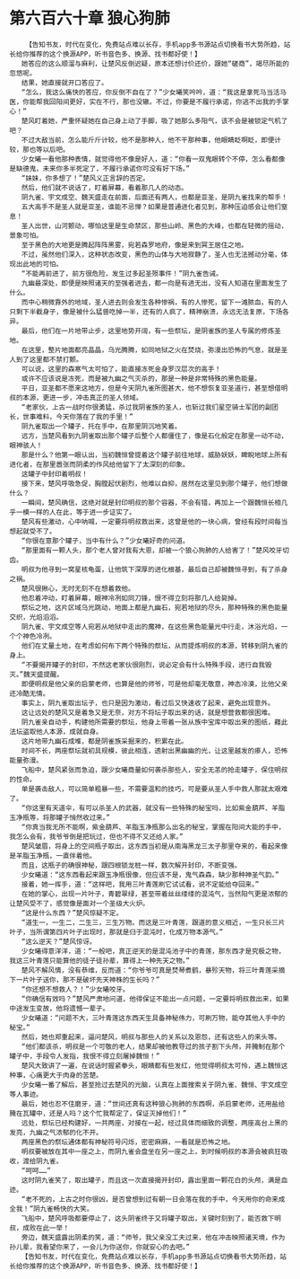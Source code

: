 # 第六百六十章 狼心狗肺
        【告知书友，时代在变化，免费站点难以长存，手机app多书源站点切换看书大势所趋，站长给你推荐的这个换源APP，听书音色多、换源、找书都好使！】
       她答应的这么顺溜与麻利，让楚风反倒迟疑，原本还想讨价还价，跟她“磋商”，竭尽所能的忽悠呢。
       结果，她直接就开口答应了。
       “怎么，我这么痛快的答应，你反倒不自在了？”少女曦笑吟吟，道：“我这是拿死马当活马医，你能帮我回阳间更好，实在不行，那也没辙。不过，你要是不履行承诺，你逃不出我的手掌心！”
       楚风盯着她，严重怀疑她在自己身上动了手脚，吸了她那么多阳气，该不会是被锁定气机了吧？
       不过大敌当前，怎么能斤斤计较，他不是那种人，他不干那种事，他眼睛眨啊眨，即便计较，那也等以后吧。
       少女曦一看他那种表情，就觉得他不像是好人，道：“你看一双鬼眼转个不停，怎么看都像是缺德鬼，未来你多半死定了，不履行承诺你可没有好下场。”
       “妹妹，你多想了！”楚风义正言辞的否定。
       然后，他们就不说话了，盯着屏幕，看着那几人的动态。
       阴九雀、宇文成空、魏天盛走在前面，后面还有两人，也都是亚圣，是阴九雀找来的帮手！
       五大高手不是圣人就是亚圣，谁能不忌惮？如果是普通进化者见到，那种压迫感会让他们窒息！
       圣人出世，山河颤动，哪怕这里是生命禁区，那些山岭、黑色的大峰，也都在轻微的摇动，景象可怕。
       至于黑色的大地更是腾起阵阵黑雾，宛若森罗地府，像是来到冥王居住之地。
       不过，虽然他们深入，这种状态改变，黑色的山体与大地寂静了，圣人也无法撼动分毫，体现出此地的可怕。
       “不能再前进了，前方很危险，发生过多起圣殒事件！”阴九雀告诫。
       九幽最深处，即便是映照诸天的至强者进去，都一向是有进无出，没有人知道在里面发生了什么。
       而中心稍微靠外的地域，圣人进去则会发生各种惨祸，有的人惨死，留下一滩脓血，有的人只剩下半截身子，像是被什么猛兽吃掉一半，还有的人疯了，精神崩溃，永远无法复原，下场各异。
       最后，他们在一片地带止步，这里地势开阔，有一些祭坛，是阴雀族的圣人专属的修炼圣地。
       在这里，整片地面都亮晶晶，乌光腾腾，如同地狱之火在焚烧，弥漫出恐怖的气息，就是圣人到了这里都不禁打颤。
       可以说，这里的森寒气太可怕了，能直接冻死金身罗汉层次的高手！
       或许不应该说是冻死，而是被九幽之气灭杀的，那是一种是非常特殊的黑色能量。
       平日，亚圣都不愿来这地方，但是今天阴九雀所图甚大，他不想恢复亚圣道行，甚至想借明叔的本源，更进一步，冲击真正的圣人领域。
       “老家伙，上古一战时你很勇猛，杀过我阴雀族的圣人，也斩过我们星空骑士军团的副团长，世事难料，今天你落在了我的手里！”
       阴九雀取出一个罐子，托在手中，在那里阴沉地笑着。
       远方，当楚风看到九阴雀取出那个罐子后整个人都僵住了，像是石化般定在那里一动不动，眼神骇人！
       那是什么？他第一眼认出，当初魏恒曾提着这个罐子前往地球，威胁妖妖，睥睨地球上所有进化者，在那里嚣张而阴柔的作风给他留下了太深刻的印象。
       这罐子中封印着明叔！
       接下来，楚风呼吸急促，胸膛起伏剧烈，他难以自抑，居然在这里见到那个罐子，他们想做什么？
       一瞬间，楚风确信，这绝对就是封印明叔的那个容器，不会有错，再加上一个跟魏恒长相几乎一模一样的人在此，等于进一步证实了。
       楚风有些激动，心中呐喊，一定要将明叔救出来，这曾是他的一块心病，曾经有段时间每当想起就受不了。
       “你很在意那个罐子，当中有什么？”少女曦好奇的问道。
       “那里面有一颗人头，那个老人曾对我有大恩，却被一个狼心狗肺的人给害了！”楚风咬牙切齿。
       明叔为他寻到一窝星核龟蛋，让他筑下深厚的进化根基，最后自己却被魏恒寻到，有了杀身之祸。
       楚风很揪心，无时无刻不在想着救他。
       他忍着冲动，盯着屏幕，眼神冷冽如同刀锋，恨不得立刻将那几人给毙掉。
       祭坛之地，这片区域乌光跳动，地面上都是九幽石，宛若地狱的尽头，那种特殊的黑色能量交织，光焰滔滔。
       阴九雀、宇文成空等人宛若从地狱中走出的魔神，在这些黑色能量光中行走，沐浴光焰，一个个神色冷冽。
       他们在丈量土地，在考虑如何布下两个特殊的祭坛，从而提炼明叔的本源，转移到阴九雀的身上。
       “不要揭开罐子的封印，不然这老家伙很刚烈，说必定会有什么特殊手段，进行自我毁灭。”魏天盛提醒。
       即便明叔是他父亲的启蒙老师，也算是他的师爷，可是他却毫无敬意，神态冷漠，比他父亲还冷酷无情。
       事实上，阴九雀取出坛子，也只是因为激动，看过后又快速收了起来，避免出现意外。
       这让远处的楚风又是着急又是无奈，对方不将坛子取出来的话，就是想营救都很困难。
       阴九雀亲自动手，构建他所需要的祭坛，他身上带着一张从族中宝库中取出来的图纸，藉此法坛盗取他人本源，成就自身。
       这片地带九幽石成堆，都是阴雀族采掘来的，积累在此。
       时间不长，两座祭坛就初具规模，彼此相连，透射出黑幽幽的光，让这里越发的瘆人，恐怖能量弥漫。
       飞船中，楚风紧张而急迫，跟少女曦商量如何袭杀那些人，安全无恙的抢走罐子，保住明叔的性命。
       单是袭击敌人，可以简单粗暴一些，不需要温和的技巧，可是要从圣人手中救人那就太艰难了。
       “你这里有天道伞，有可以杀圣人的武器，就没有一些特殊的秘宝吗，比如紫金葫芦、羊脂玉净瓶等，将那罐子悄然收过来。”
       “你真当我无所不能啊，紫金葫芦、羊脂玉净瓶那么出名的秘宝，掌握在阳间大能的手中，我怎么会有，我爷爷倒是把玩过，但也不得不又还给人家。”
       楚风皱眉，将身上的空间瓶子取出，这东西当初是从南海黑龙三太子那里夺来的，看起来像是羊脂玉净瓶，一直伴着他。
       而且，这瓶子的确很神秘，跟四根锁龙桩一样，数次解开封印，不断变强。
       少女曦道：“这东西看起来跟玉净瓶很像，但应该不是，鬼气森森，缺少那种神圣气韵。”
       接着，她一挥手，道：“这样吧，我用三叶青莲刷它试试看，说不定能给夺回来。”
       在她的掌心，出现一片叶子，青碧翠绿，甚至带着丝丝缕缕的混沌气，当然阳气更是浓郁的让楚风受不了，感觉像是面对一个圣级大火炉。
       “这是什么东西？”楚风惊疑不定。
       “道生一，一生二，二生三，三生万物。而这是三叶青莲，跟道的意义相近，一生只长三片叶子，当所谓第四片叶子出现时，那就是归于混沌时，化成万物本源气。”
       “这么逆天？”楚风惊讶。
       少女曦得意洋洋，道：“一般吧，真正逆天的是混沌池子中的青莲，那东西才是究极之物，我这三叶青莲只能算他的徒子徒孙辈，算得上一种先天之物。”
       楚风不解风情，没有恭维，反而道：“你爷爷可真是焚琴煮鹤，暴殄天物，将三叶青莲采摘下一片叶子送你，那不是破坏先天神株的生长吗？”
       “你还想不想救人？！”少女曦咬牙。
       “你确信有效吗？”楚风严肃地问道，他得保证不能出一点问题，一定要将明叔救出来，如果中途发生变故，他将遗憾一辈子。
       少女曦道：“问题不大，三叶青莲这东西天生具备神秘伟力，可刷万物，能夺其他人手中的秘宝。”
       然后，她也郑重起来，逼问楚风，明叔与那些人的关系以及恩怨，还有这些人的来头等。
       “他们都该杀，明叔是一个可敬的老人，结果却被他教导过的孩子割下头颅，并腌制在那个罐子中，手段令人发指，我恨不得立刻屠掉魏恒！”
       楚风大致讲了一遍，在说话时握紧拳头，眼睛都有些发红，他觉得明叔太可怜，遇上魏恒这种事，心痛更大于肉身的苦楚。
       少女曦一番了解后，甚至抢过去楚风的光脑，认真在上面搜索关于阴九雀、魏恒、宇文成空等人事迹。
       最后，她也忍不住磨牙，道：“世间还真有这种狼心狗肺的东西啊，杀启蒙老师，还用盐给腌在瓦罐中，还是人吗？这个忙我帮定了，保证灭掉他们！”
       远处，祭坛已经构建好，一共两座，对接在一起，经过具体而细致的调整，两座高台上黑的发亮，九幽之气浓郁的化不开。
       两座黑色的祭坛通体都有神秘符号闪烁，密密麻麻，一看就是恐怖之地。
       明叔要被放在其中一座之上，而阴九雀会盘坐在另一座之上，到时候明叔的本源会被疯狂吸收，渡给阴九雀。
       “呵呵……”
       这时阴九雀笑了，取出罐子，而且这一次直接揭开封印，露出里面一颗花白的头颅，满是血迹。
       “老不死的，上古之时你很凶，是否曾想到过有朝一日会落在我的手中，今天用你的命来成全我！”阴九雀畅快的大笑。
       飞船中，楚风呼吸都要停止了，这头阴雀终于又将罐子取出，关键时刻到了，能否救下明叔，成败在此一举！
       旁边，魏天盛露出阴柔的笑，道：“师爷，我父亲没工夫过来，他在冲击映照诸天境，作为孙儿辈，我看望你来了，一会儿为你送你，你就安心的去吧。”
       【告知书友，时代在变化，免费站点难以长存，手机app多书源站点切换看书大势所趋，站长给你推荐的这个换源APP，听书音色多、换源、找书都好使！】
